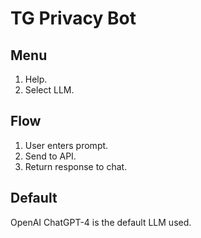 # TG Privacy Bot

## Menu

1. Help.
2. Select LLM.

## Flow

1. User enters prompt.
2. Send to API.
3. Return response to chat.

## Default

OpenAI ChatGPT-4 is the default LLM used.
